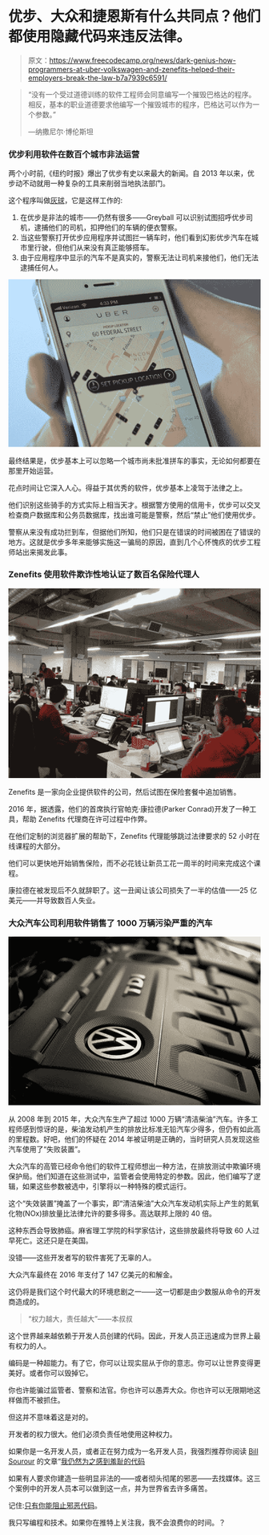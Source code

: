 # 优步、大众和捷恩斯有什么共同点？他们都使用隐藏代码来违反法律。

> 原文：<https://www.freecodecamp.org/news/dark-genius-how-programmers-at-uber-volkswagen-and-zenefits-helped-their-employers-break-the-law-b7a7939c6591/>

> “没有一个受过道德训练的软件工程师会同意编写一个摧毁巴格达的程序。相反，基本的职业道德要求他编写一个摧毁城市的程序，巴格达可以作为一个参数。”
> 
> —纳撒尼尔·博伦斯坦

### 优步利用软件在数百个城市非法运营

两个小时前,《纽约时报》爆出了优步有史以来最大的新闻。自 2013 年以来，优步动不动就用一种复杂的工具来削弱当地执法部门。

这个程序叫做[灰球](https://www.nytimes.com/2017/03/03/technology/uber-greyball-program-evade-authorities.html?_r=0)，它是这样工作的:

1.  在优步是非法的城市——仍然有很多——Greyball 可以识别试图招呼优步司机，逮捕他们的司机，扣押他们的车辆的便衣警察。
2.  当这些警察打开优步应用程序并试图拦一辆车时，他们看到幻影优步汽车在城市里行驶，但他们从来没有真正能够搭车。
3.  由于应用程序中显示的汽车不是真实的，警察无法让司机来接他们，他们无法逮捕任何人。

![6wXeljUybO3yQs-8XtXcosOyUDZipMQKOwvc](img/2aa39242e107f8214d270befefa46311.png)

最终结果是，优步基本上可以忽略一个城市尚未批准拼车的事实，无论如何都要在那里开始运营。

花点时间让它深入人心。得益于其优秀的软件，优步基本上凌驾于法律之上。

他们识别这些骑手的方式实际上相当天才。根据警方使用的信用卡，优步可以交叉检查商户数据库和公务员数据库，找出谁可能是警察，然后“禁止”他们使用优步。

警察从来没有成功拦到车，但据他们所知，他们只是在错误的时间被困在了错误的地方。这就是优步多年来能够实施这一骗局的原因，直到几个心怀愧疚的优步工程师站出来揭发此事。

### Zenefits 使用软件欺诈性地认证了数百名保险代理人

![h3qpO9SembJ4HZuvUI4mK0AiTAPl-nTAH29q](img/c4c5c04057a1d26b699784ff11fa44ce.png)

Zenefits 是一家向企业提供软件的公司，然后试图在保险套餐中追加销售。

2016 年，据透露，他们的首席执行官帕克·康拉德(Parker Conrad)开发了一种工具，帮助 Zenefits 代理商在许可过程中作弊。

在他们定制的浏览器扩展的帮助下，Zenefits 代理能够跳过法律要求的 52 小时在线课程的大部分。

他们可以更快地开始销售保险，而不必花钱让新员工花一周半的时间来完成这个课程。

康拉德在被发现后不久就辞职了。这一丑闻让该公司损失了一半的估值——25 亿美元——并导致数百人失业。

### 大众汽车公司利用软件销售了 1000 万辆污染严重的汽车

![IDrj1fgjHLiba0jvnvPEIrQZP6m6Vrrphx8b](img/10a58cfdb9c0d0b946d344a3ad8d5573.png)

从 2008 年到 2015 年，大众汽车生产了超过 1000 万辆“清洁柴油”汽车。许多工程师感到惊讶的是，柴油发动机产生的排放比标准无铅汽车少得多，但仍有如此高的里程数。好吧，他们的怀疑在 2014 年被证明是正确的，当时研究人员发现这些汽车使用了“失败装置”。

大众汽车的高管已经命令他们的软件工程师想出一种方法，在排放测试中欺骗环境保护局。他们知道在这些测试中，监管者会使用特定的参数。因此，他们编写了逻辑，如果这些参数被选中，引擎将以一种特殊的模式运行。

这个“失效装置”掩盖了一个事实，即“清洁柴油”大众汽车发动机实际上产生的氮氧化物(NOx)排放量比法律允许的要多得多。高达联邦上限的 40 倍。

这种东西会导致肺癌。麻省理工学院的科学家估计，这些排放最终将导致 60 人过早死亡。这还只是在美国。

没错——这些开发者写的软件害死了无辜的人。

大众汽车最终在 2016 年支付了 147 亿美元的和解金。

这仍将是我们这个时代最大的环境悲剧之一——这一切都是由少数服从命令的开发商造成的。

> “权力越大，责任越大”——本叔叔

这个世界越来越依赖于开发人员创建的代码。因此，开发人员正迅速成为世界上最有权力的人。

编码是一种超能力。有了它，你可以让现实屈从于你的意志。你可以让世界变得更美好。或者你可以毁掉它。

你也许能骗过监管者、警察和法官。你也许可以愚弄大众。你也许可以无限期地这样做而不被抓住。

但这并不意味着这是对的。

开发者的权力很大。他们必须负责任地使用这种权力。

如果你是一名开发人员，或者正在努力成为一名开发人员，我强烈推荐你阅读 [Bill Sourour](https://www.freecodecamp.org/news/dark-genius-how-programmers-at-uber-volkswagen-and-zenefits-helped-their-employers-break-the-law-b7a7939c6591/undefined) 的文章“[我仍然为之感到羞耻的代码](https://medium.freecodecamp.com/the-code-im-still-ashamed-of-e4c021dff55e)

如果有人要求你建造一些明显非法的——或者彻头彻尾的邪恶——去找媒体。这三个案例中的开发人员本可以做到这一点，并为世界省去许多痛苦。

记住:[只有你能阻止邪恶代码](https://twitter.com/intent/tweet?text=Remember:%20only%20YOU%20can%20prevent%20evil%20code.&url=https://medium.freecodecamp.com/dark-genius-how-programmers-at-uber-volkswagen-and-zenefits-helped-their-employers-break-the-law-b7a7939c6591)。

我只写编程和技术。如果你在推特上关注我，我不会浪费你的时间。？